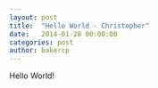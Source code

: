 ```yaml
---
layout: post
title:  "Hello World - Christopher"
date:   2014-01-28 00:00:00
categories: post
author: bakercp
---
```


Hello World!
